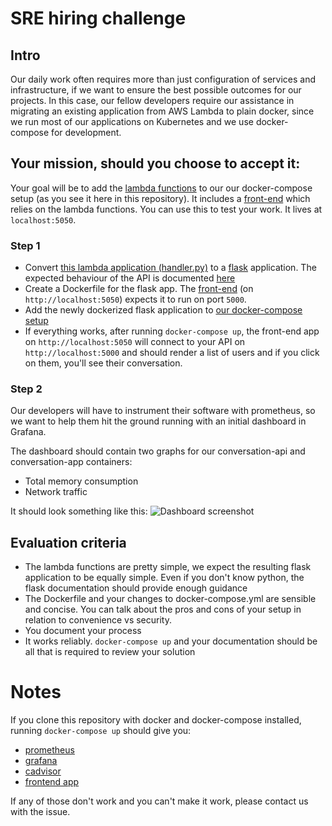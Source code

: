 # SRE hiring challenge
## Intro
Our daily work often requires more than just configuration of services and infrastructure, if we want to ensure the best possible outcomes for our projects.
In this case, our fellow developers require our assistance in migrating an existing application from AWS Lambda to plain docker, since we run most of our applications on Kubernetes and we use docker-compose for development.

## Your mission, should you choose to accept it:
Your goal will be to add the [lambda functions](https://github.com/tamediadigital/conversation-echo-api) to our our docker-compose setup (as you see it here in this repository). It includes a [front-end](/conversation-app) which relies on the lambda functions. You can use this to test your work. It lives at `localhost:5050`.

### Step 1
- Convert [this lambda application (handler.py)](https://github.com/tamediadigital/conversation-echo-api) to a [flask](https://palletsprojects.com/p/flask/) application.
The expected behaviour of the API is documented [here](https://petstore.swagger.io/?url=https://raw.githubusercontent.com/tamediadigital/hiring-challenges/master/conversation-frontend-challenge/api.yaml)
- Create a Dockerfile for the flask app. The [front-end](/conversation-app) (on `http://localhost:5050`) expects it to run on port `5000`.
- Add the newly dockerized flask application to [our docker-compose setup](docker-compose.yml)
- If everything works, after running `docker-compose up`, the front-end app on `http://localhost:5050` will connect to your API on `http://localhost:5000` and should render a list of users and if you click on them, you'll see their conversation.

### Step 2
Our developers will have to instrument their software with prometheus, so we want to help them hit the ground running with an initial dashboard in Grafana.

The dashboard should contain two graphs for our conversation-api and conversation-app containers:
- Total memory consumption
- Network traffic

It should look something like this:
![Dashboard screenshot](/grafana/dashboard-screenshot.png?raw=true)

## Evaluation criteria
- The lambda functions are pretty simple, we expect the resulting flask application to be equally simple. Even if you don't know python, the flask documentation should provide enough guidance
- The Dockerfile and your changes to docker-compose.yml are sensible and concise. You can talk about the pros and cons of your setup in relation to convenience vs security.
- You document your process
- It works reliably. `docker-compose up` and your documentation should be all that is required to review your solution

# Notes
If you clone this repository with docker and docker-compose installed, running `docker-compose up` should give you:
- [prometheus](http://localhost:9090)
- [grafana](http://localhost:3000)
- [cadvisor](http://localhost:8080)
- [frontend app](http://localhost:5050)

If any of those don't work and you can't make it work, please contact us with the issue.
